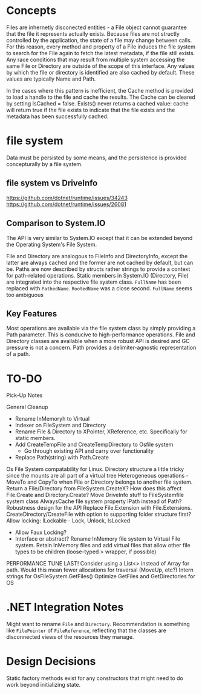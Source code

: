 ﻿# Concepts
Files are inhernetly disconected entities - a File object cannot guarantee that the file it represents actually exists. Because files are not structly controlled by the application, the state 
of a file may change between calls. For this reason, every method and property
of a File induces the file system to search for the File again to fetch the latest metadata, if the file still exists. Any race conditions that may result from multiple system accessing the same
File or Directory are outside of the scope of this interface. Any values by which the file or directory is identified are also cached by default. These values are typically Name and Path.

In the cases where this pattern is inefficient, the Cache method is provided to load a handle to the file and cache the results. The Cache can be cleared by setting IsCached = false. Exists() never
returns a cached value: cache will return true if the file exists to indicate that the file exists and the metadata has been successfully cached.


# file system 

Data must be persisted by some means, and the persistence is provided concepturally by a file system.

## file system vs DriveInfo
https://github.com/dotnet/runtime/issues/34243
https://github.com/dotnet/runtime/issues/26081



## Comparison to System.IO
The API is very similar to System.IO except that it can be extended beyond the Operating System's File System.

File and Directory are analogous to FileInfo and DirectoryInfo, except the latter are always cached and the former are not cached by default, but can be.
Paths are now described by structs rather strings to provide a context for path-related operations.
Static members in System.IO (Directory, File) are integrated into the respective file system class.
`FullName` has been replaced with `PathedName`. `RootedName` was a close second. `FullName` seems too ambiguous

## Key Features
Most operations are available via the file system class by simply providing a Path parameter. This is conducive to high-performance operations. File and Directory classes are available when 
a more robust API is desired and GC pressure is not a concern.
Path provides a delimiter-agnostic representation of a path.

# TO-DO
Pick-Up Notes

General Cleanup
- Rename InMemoryh to Virtual
- Indexer on FileSystem and Directory
- Rename File & Directory to XPointer, XReference, etc. Specifically for static members.
- Add CreateTempFile and CreateTempDirectory to Osfile system
  - Go through existing API and carry over functionality
- Replace Path(string) with Path.Create

Os File System compatability for Linux. Directory structure a little tricky since the mounts are all part of a virtual tree
Heterogeneous operations - MoveTo and CopyTo when File or Directory belongs to another file system.
Return a File/Directory from FileSystem.CreateX? How does this affect File.Create and Directory.Create?
Move DriveInfo stuff to FileSystemfile system class
AlwaysCache file system property
IPath instead of Path?
Robustness design for the API
Replace File.Extension with File.Extensions.
CreateDirectory/CreateFile with option to supporting folder structure first?
Allow locking: ILockable - Lock, Unlock, IsLocked
  - Allow Faux Locking?
  - Interface or abstract?
Rename InMemory file system to Virtual File system. Retain InMemory files and add virtual files that allow other file types to be children (loose-typed > wrapper, if possible)


PERFORMANCE TUNE LAST!
Consider using a List<> instead of Array for path. Would this mean fewer allocations for traversal (MoveUp, etc?)
Intern strings for OsFileSystem.GetFiles()
Optimize GetFiles and GetDirectories for OS

# .NET Integration Notes
Might want to rename `File` and `Directory`. Recommendation is something like `FilePointer` of `FileReference`, reflecting that the classes are disconnected views of the resources they manage.


# Design Decisions
Static factory methods exist for any constructors that might need to do work beyond initializing state.